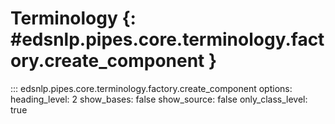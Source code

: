 # Terminology {: #edsnlp.pipes.core.terminology.factory.create_component }

::: edsnlp.pipes.core.terminology.factory.create_component
    options:
        heading_level: 2
        show_bases: false
        show_source: false
        only_class_level: true

